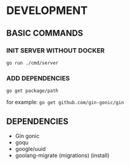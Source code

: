 # DEVELOPMENT

## BASIC COMMANDS

### INIT SERVER WITHOUT DOCKER
`go run ./cmd/server`

### ADD DEPENDENCIES
`go get package/path`

for example: `go get github.com/gin-gonic/gin`


## DEPENDENCIES
- Gin gonic
- goqu
- google/uuid
- goolang-migrate (migrations) (install)